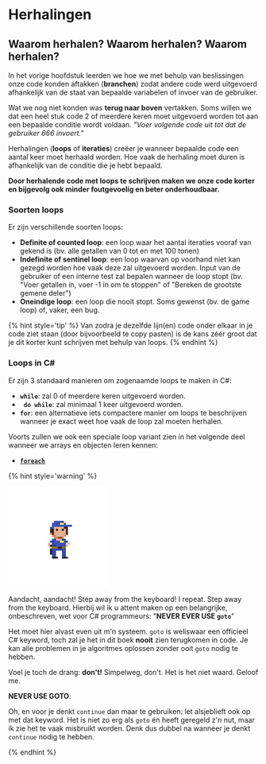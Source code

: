 # Herhalingen

## Waarom herhalen? Waarom herhalen? Waarom herhalen?


In het vorige hoofdstuk leerden we hoe we met behulp van beslissingen onze code konden aftakken (**branchen**) zodat andere code werd uitgevoerd afhankelijk van de staat van bepaalde variabelen of invoer van de gebruiker. 

Wat we nog niet konden was **terug naar boven** vertakken. Soms willen we dat een heel stuk code 2 of meerdere keren moet uitgevoerd worden tot aan een bepaalde conditie wordt voldaan. *"Voer volgende code uit tot dat de gebruiker 666 invoert."* 

Herhalingen (**loops** of **iteraties**) creëer je wanneer bepaalde code een aantal keer moet herhaald worden. Hoe vaak de herhaling moet duren is afhankelijk van de conditie die je hebt bepaald. 

**Door herhalende code met loops te schrijven maken we onze code korter en bijgevolg ook minder foutgevoelig en beter onderhoudbaar.**


### Soorten loops

Er zijn verschillende soorten loops:
* **Definite of counted loop**: een loop waar het aantal iteraties vooraf van gekend is (bv. alle getallen van 0 tot en met 100 tonen)
* **Indefinite of sentinel loop**: een loop waarvan op voorhand niet kan gezegd worden hoe vaak deze zal uitgevoerd worden. Input van de gebruiker of een interne test zal bepalen wanneer de loop stopt (bv. "Voer getallen in, voer -1 in om te stoppen" of "Bereken de grootste gemene deler")
* **Oneindige loop**: een loop die nooit stopt. Soms gewenst (bv. de game loop) of, vaker, een bug.

{% hint style='tip' %}
Van zodra je dezelfde lijn(en) code onder elkaar in je code ziet staan (door bijvoorbeeld te copy pasten) is de kans zéér groot dat je dit korter kunt schrijven met behulp van loops.
{% endhint %}


### Loops in C#
Er zijn 3 standaard manieren om zogenaamde loops te maken in C#:
* **``while``**: zal 0 of meerdere keren uitgevoerd worden.
* **`` do while``**: zal minimaal 1 keer uitgevoerd worden.
* **``for``**: een alternatieve iets compactere manier om loops te beschrijven wanneer je exact weet hoe vaak de loop zal moeten herhalen.

Voorts zullen we ook een speciale loop variant zien in het volgende deel wanneer we arrays en objecten leren kennen:
* [**``foreach``**](../11_arraysvanklassen/3_foreach.md)

{% hint style='warning' %}
<!--- {height:50%} --->
![](../assets/gotopolice.png)

Aandacht, aandacht! Step away from the keyboard! I repeat. Step away from the keyboard.  Hierbij wil ik u attent maken op een belangrijke, onbeschreven, wet voor C# programmeurs: "**NEVER EVER USE ``goto``**"

Het moet hier alvast even uit m'n systeem. ``goto`` is weliswaar een officieel C# keyword, toch zal je het in dit boek **nooit** zien terugkomen in code. Je kan alle problemen in je algoritmes oplossen zonder ooit ``goto`` nodig te hebben. 

Voel je toch de drang: **don't!** Simpelweg, don't. Het is het niet waard. Geloof me.

**NEVER USE GOTO**.

Oh, en voor je denkt ``continue`` dan maar te gebruiken: let alsjeblieft ook op met dat keyword. Het is niet zo erg als ``goto`` én heeft geregeld z'n nut, maar ik zie het te vaak misbruikt worden. Denk dus dubbel na wanneer je denkt ``continue`` nodig te hebben.

{% endhint %}